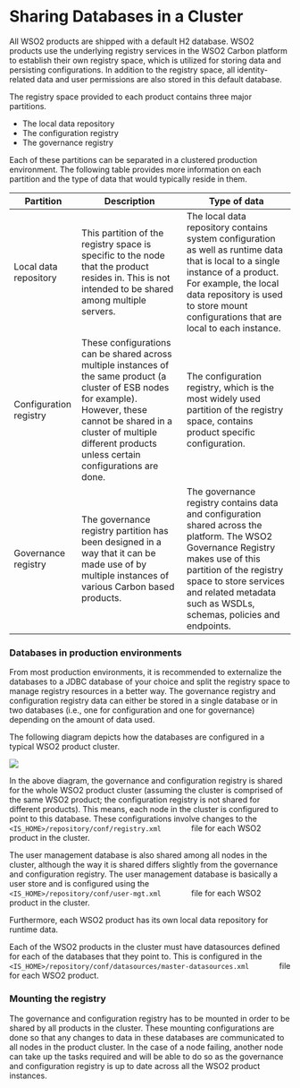 # Sharing Databases in a Cluster

All WSO2 products are shipped with a default H2 database. WSO2
products use the underlying registry services in the WSO2 Carbon
platform to establish their own registry space, which is utilized for
storing data and persisting configurations. In addition to the registry
space, all identity-related data and user permissions are also stored in
this default database.

The registry space provided to each product contains three major
partitions.

-   The local data repository
-   The configuration registry
-   The governance registry

Each of these partitions can be separated in a clustered production
environment. The following table provides more information on each
partition and the type of data that would typically reside in them.

| Partition              | Description                                                                                                                                                                                                                                | Type of data                                                                                                                                                                                                                                              |
|------------------------|--------------------------------------------------------------------------------------------------------------------------------------------------------------------------------------------------------------------------------------------|-----------------------------------------------------------------------------------------------------------------------------------------------------------------------------------------------------------------------------------------------------------|
| Local data repository  | This partition of the registry space is specific to the node that the product resides in. This is not intended to be shared among multiple servers.                                                                                        | The local data repository contains system configuration as well as runtime data that is local to a single instance of a product. For example, the local data repository is used to store mount configurations that are local to each instance.            |
| Configuration registry | These configurations can be shared across multiple instances of the same product (a cluster of ESB nodes for example). However, these cannot be shared in a cluster of multiple different products unless certain configurations are done. | The configuration registry, which is the most widely used partition of the registry space, contains product specific configuration.                                                                                                                       |
| Governance registry    | The governance registry partition has been designed in a way that it can be made use of by multiple instances of various Carbon based products.                                                                                            | The governance registry contains data and configuration shared across the platform. The WSO2 Governance Registry makes use of this partition of the registry space to store services and related metadata such as WSDLs, schemas, policies and endpoints. |

### Databases in production environments

From most production environments, it is recommended to externalize the
databases to a JDBC database of your choice and split the registry space
to manage registry resources in a better way. The governance registry
and configuration registry data can either be stored in a single
database or in two databases (i.e., one for configuration and one for
governance) depending on the amount of data used.

The following diagram depicts how the databases are configured in a
typical WSO2 product cluster.

![](../assets/img/56984483/56984486.png)

In the above diagram, the governance and configuration registry is
shared for the whole WSO2 product cluster (assuming the cluster is
comprised of the same WSO2 product; the configuration registry is not
shared for different products). This means, each node in the cluster is
configured to point to this database. These configurations involve
changes to the
`         <IS_HOME>/repository/conf/registry.xml        ` file for
each WSO2 product in the cluster.

The user management database is also shared among all nodes in the
cluster, although the way it is shared differs slightly from the
governance and configuration registry. The user management database is
basically a user store and is configured using the
`         <IS_HOME>/repository/conf/user-mgt.xml        ` file for
each WSO2 product in the cluster.

Furthermore, each WSO2 product has its own local data repository for
runtime data.

Each of the WSO2 products in the cluster must have datasources defined
for each of the databases that they point to. This is configured in the
`         <IS_HOME>/repository/conf/datasources/master-datasources.xml        `
file for each WSO2 product.

### Mounting the registry

The governance and configuration registry has to be mounted in order to
be shared by all products in the cluster. These mounting configurations
are done so that any changes to data in these databases are communicated
to all nodes in the product cluster. In the case of a node failing,
another node can take up the tasks required and will be able to do so as
the governance and configuration registry is up to date across all the
WSO2 product instances.
